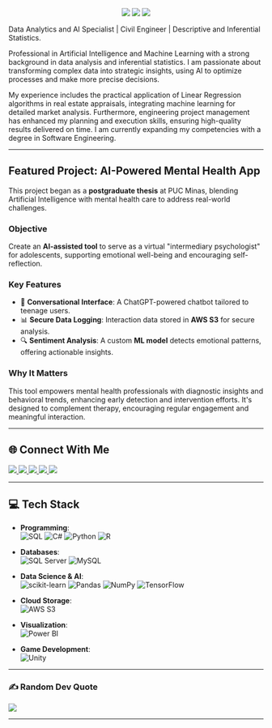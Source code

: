 <p align="center">
  <img src="https://img.shields.io/badge/Unity-grey"> 
  <img src="https://img.shields.io/badge/Game%20Development-blue"> 
  <img src="https://img.shields.io/badge/Artificial%20Intelligence-red"> 
</p>

Data Analytics and AI Specialist | Civil Engineer | Descriptive and Inferential Statistics.

Professional in Artificial Intelligence and Machine Learning with a strong background in data analysis and inferential statistics. I am passionate about transforming complex data into strategic insights, using AI to optimize processes and make more precise decisions.

My experience includes the practical application of Linear Regression algorithms in real estate appraisals, integrating machine learning for detailed market analysis. Furthermore, engineering project management has enhanced my planning and execution skills, ensuring high-quality results delivered on time. I am currently expanding my competencies with a degree in Software Engineering.

---

##  Featured Project: AI-Powered Mental Health App  
This project began as a **postgraduate thesis** at PUC Minas, blending Artificial Intelligence with mental health care to address real-world challenges.

###  **Objective**  
Create an **AI-assisted tool** to serve as a virtual "intermediary psychologist" for adolescents, supporting emotional well-being and encouraging self-reflection.

###  **Key Features**
- 💬 **Conversational Interface**: A ChatGPT-powered chatbot tailored to teenage users.  
- 📊 **Secure Data Logging**: Interaction data stored in **AWS S3** for secure analysis.  
- 🔍 **Sentiment Analysis**: A custom **ML model** detects emotional patterns, offering actionable insights.  

###  **Why It Matters**  
This tool empowers mental health professionals with diagnostic insights and behavioral trends, enhancing early detection and intervention efforts. It's designed to complement therapy, encouraging regular engagement and meaningful interaction.

---

## 🌐 Connect With Me
<p>
  <a href="https://twitter.com/celu_games" target="_blank">
    <img src="https://img.shields.io/badge/Twitter-1DA1F2?style=for-the-badge&logo=twitter&logoColor=white">
  </a>
  
  <a href="https://www.youtube.com/channel/UCvjn1p6Pny3f2StiLvwR2Cw" target="_blank">
    <img src="https://img.shields.io/badge/YouTube-FF0000?style=for-the-badge&logo=youtube&logoColor=white">
  </a>
  <a href="https://instagram.com/m_brito93" target="_blank">
    <img src="https://img.shields.io/badge/Instagram-E4405F?style=for-the-badge&logo=instagram&logoColor=white">
  </a>
  <a href="mailto:marcelobrito.py@gmail.com">
    <img src="https://img.shields.io/badge/Gmail-D14836?style=for-the-badge&logo=gmail&logoColor=white">
  </a>
  <a href="https://www.linkedin.com/in/marcelo-b-morais-9a0523280/" target="_blank">
    <img src="https://img.shields.io/badge/LinkedIn-0077B5?style=for-the-badge&logo=linkedin&logoColor=white">
  </a>
</p>

---
## 💻 Tech Stack

- **Programming**:  
  ![SQL](https://img.shields.io/badge/SQL-%2300f.svg?style=for-the-badge&logo=SQL&logoColor=white) 
  ![C#](https://img.shields.io/badge/C%23-%23239120.svg?style=for-the-badge&logo=c-sharp&logoColor=white) 
  ![Python](https://img.shields.io/badge/python-3670A0?style=for-the-badge&logo=python&logoColor=ffdd54) 
  ![R](https://img.shields.io/badge/r-%23276DC3.svg?style=for-the-badge&logo=r&logoColor=white)

- **Databases**:  
  ![SQL Server](https://img.shields.io/badge/SQL%20Server-%23CC2927.svg?style=for-the-badge&logo=Microsoft%20SQL%20Server&logoColor=white)
  ![MySQL](https://img.shields.io/badge/MySQL-%234479A1.svg?style=for-the-badge&logo=mysql&logoColor=white)

- **Data Science & AI**:  
  ![scikit-learn](https://img.shields.io/badge/scikit--learn-%23F7931E.svg?style=for-the-badge&logo=scikit-learn&logoColor=white) 
  ![Pandas](https://img.shields.io/badge/Pandas-%23150458.svg?style=for-the-badge&logo=pandas&logoColor=white)
  ![NumPy](https://img.shields.io/badge/NumPy-%23013243.svg?style=for-the-badge&logo=numpy&logoColor=white)
    ![TensorFlow](https://img.shields.io/badge/TensorFlow-%23FF6F00.svg?style=for-the-badge&logo=TensorFlow&logoColor=white) 


- **Cloud Storage**:  
  ![AWS S3](https://img.shields.io/badge/AWS%20S3-%23FF9900.svg?style=for-the-badge&logo=amazon-aws&logoColor=white)

- **Visualization**:  
  ![Power BI](https://img.shields.io/badge/Power%20BI-%23FF9F00.svg?style=for-the-badge&logo=PowerBI&logoColor=white)

- **Game Development**:  
  ![Unity](https://img.shields.io/badge/Unity-%2320232a.svg?style=for-the-badge&logo=unity&logoColor=white)

---



### ✍️ Random Dev Quote
![](https://quotes-github-readme.vercel.app/api?type=horizontal&theme=dark)

---
